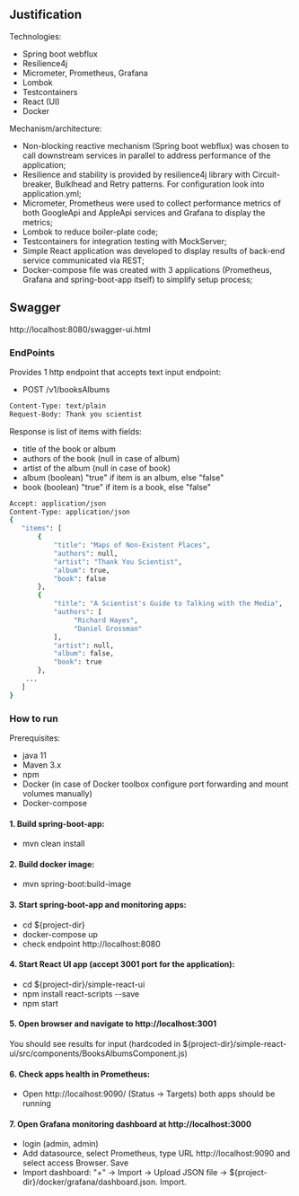 ## Justification

Technologies:
 - Spring boot webflux
 - Resilience4j
 - Micrometer, Prometheus, Grafana
 - Lombok
 - Testcontainers
 - React (UI)
 - Docker

Mechanism/architecture:
 - Non-blocking reactive mechanism (Spring boot webflux) was chosen to call downstream services in parallel to address performance of the application;
 - Resilience and stability is provided by resilience4j library with Circuit-breaker, Bulklhead and Retry patterns. For configuration look into application.yml;
 - Micrometer, Prometheus were used to collect performance metrics of both GoogleApi and AppleApi services and Grafana to display the metrics;  
 - Lombok to reduce boiler-plate code;
 - Testcontainers for integration testing with MockServer;
 - Simple React application was developed to display results of back-end service communicated via REST;
 - Docker-compose file was created with 3 applications (Prometheus, Grafana and spring-boot-app itself) to simplify setup process;
 
 ## Swagger
 
 http://localhost:8080/swagger-ui.html
 
 ### EndPoints
 
 Provides 1 http endpoint that accepts text input
 endpoint:
 - POST <host>/v1/booksAlbums
 
 ```sh
 Content-Type: text/plain
 Request-Body: Thank you scientist
 ```
 
 Response is list of items with fields:
  - title of the book or album
  - authors of the book (null in case of album)
  - artist of the album (null in case of book)
  - album (boolean) "true" if item is an album, else "false"
  - book (boolean) "true" if item is a book, else "false"
 
 ```sh
 Accept: application/json
 Content-Type: application/json
{
    "items": [
        {
            "title": "Maps of Non-Existent Places",
            "authors": null,
            "artist": "Thank You Scientist",
            "album": true,
            "book": false
        },
        {
            "title": "A Scientist's Guide to Talking with the Media",
            "authors": [
                 "Richard Hayes",
                 "Daniel Grossman"
            ],
            "artist": null,
            "album": false,
            "book": true
        },
     ...
    ]
}
 ```
 
 ### How to run
 
 Prerequisites:
  - java 11
  - Maven 3.x
  - npm
  - Docker (in case of Docker toolbox configure port forwarding and mount volumes manually)
  - Docker-compose
 
 #### 1. Build spring-boot-app:
  - mvn clean install
 
 #### 2. Build docker image:
  - mvn spring-boot:build-image
  
 #### 3. Start spring-boot-app and monitoring apps:
  - cd ${project-dir}
  - docker-compose up
  - check endpoint http://localhost:8080 
 
 #### 4. Start React UI app (accept 3001 port for the application):
  - cd ${project-dir}/simple-react-ui
  - npm install react-scripts --save
  - npm start
 
 #### 5. Open browser and navigate to http://localhost:3001 
 You should see results for input (hardcoded in ${project-dir}/simple-react-ui/src/components/BooksAlbumsComponent.js)
 
 #### 6. Check apps health in Prometheus:
  - Open http://localhost:9090/ (Status -> Targets) both apps should be running
 
 #### 7. Open Grafana monitoring dashboard at  http://localhost:3000
  - login (admin, admin)
  - Add datasource, select Prometheus, type URL http://localhost:9090 and select access Browser. Save
  - Import dashboard: "+" -> Import -> Upload JSON file -> ${project-dir}/docker/grafana/dashboard.json. Import.
 
  
  
  